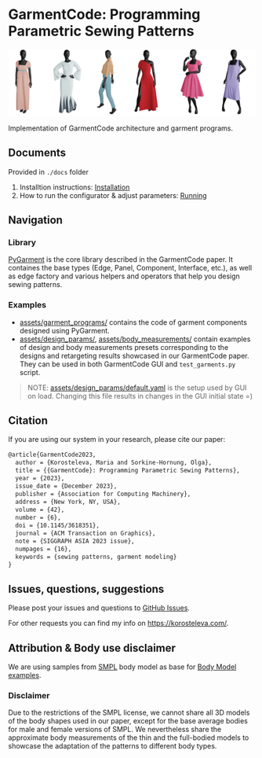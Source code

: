 # GarmentCode: Programming Parametric Sewing Patterns

![Examples of garments sampled from GarmentCode configurator](assets/img/header.png)

Implementation of GarmentCode architecture and garment programs.

## Documents

Provided in `./docs` folder

1. Installtion instructions: [Installation](docs/Installation.md)
2. How to run the configurator & adjust parameters: [Running](docs/Running.md)

## Navigation

### Library

[PyGarment](pypattern) is the core library described in the GarmentCode paper. It containes the base types (Edge, Panel, Component, Interface, etc.), as well as edge factory and various helpers and operators that help you design sewing patterns.  

### Examples

* [assets/garment_programs/](assets/garment_programs/) contains the code of garment components designed using PyGarment. 
* [assets/design_params/](assets/design_params/), [assets/body_measurements/](assets/body_measurments/) contain examples of design and body measurements presets corresponding to the designs and retargeting results showcased in our GarmentCode paper. They can be used in both GarmentCode GUI and `test_garments.py` script.

> NOTE: [assets/design_params/default.yaml](assets/design_params/default.yaml) is the setup used by GUI on load. Changing this file results in changes in the GUI initial state =) 


## Citation

If you are using our system in your research, please cite our paper:


```
@article{GarmentCode2023,
  author = {Korosteleva, Maria and Sorkine-Hornung, Olga},
  title = {{GarmentCode}: Programming Parametric Sewing Patterns},
  year = {2023},
  issue_date = {December 2023},
  publisher = {Association for Computing Machinery},
  address = {New York, NY, USA},
  volume = {42},
  number = {6},
  doi = {10.1145/3618351},
  journal = {ACM Transaction on Graphics},
  note = {SIGGRAPH ASIA 2023 issue},
  numpages = {16},
  keywords = {sewing patterns, garment modeling}
}
```

## Issues, questions, suggestions

Please post your issues and questions to [GitHub Issues](https://github.com/maria-korosteleva/GarmentCode/issues).

For other requests you can find my info on https://korosteleva.com/.  


## Attribution & Body use disclaimer
We are using samples from [SMPL](https://smpl.is.tue.mpg.de/) body model as base for [Body Model examples](assets/Bodies). 

### Disclaimer
Due to the restrictions of the SMPL license, we cannot share all 3D models of the body shapes used in our paper, except for the base average bodies for male and female versions of SMPL. We nevertheless share the approximate body measurements of the thin and the full-bodied models to showcase the adaptation of the patterns to different body types. 
